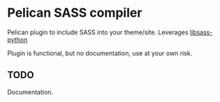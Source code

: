 # Pelican SASS compiler

Pelican plugin to include SASS into your theme/site. Leverages [libsass-python](https://github.com/sass/libsass-python)

Plugin is functional, but no documentation, use at your own risk.

## TODO

Documentation.


